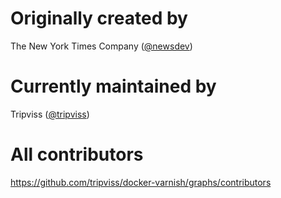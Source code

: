 # Originally created by

The New York Times Company ([@newsdev](https://github.com/newsdev))

# Currently maintained by

Tripviss ([@tripviss](https://github.com/tripviss))

# All contributors

https://github.com/tripviss/docker-varnish/graphs/contributors
